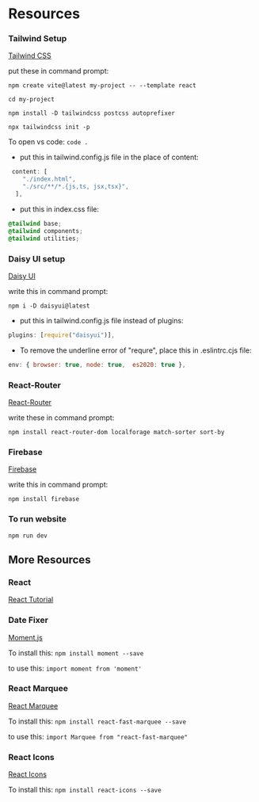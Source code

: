# Resources 

### Tailwind Setup 

[Tailwind CSS](https://tailwindcss.com/docs/guides/vite)

put these in command prompt: 

```npm create vite@latest my-project -- --template react```

```cd my-project```

```npm install -D tailwindcss postcss autoprefixer```

```npx tailwindcss init -p```

To open vs code: 
```code .```

 - put this in tailwind.config.js file in the place of content: 

```javascript
 content: [
    "./index.html",
    "./src/**/*.{js,ts, jsx,tsx}",
  ],
  ```

- put this in index.css file: 

```css
@tailwind base;
@tailwind components;
@tailwind utilities;
```

### Daisy UI setup 

[Daisy UI](https://daisyui.com/docs/install/)

write this in command prompt: 

```npm i -D daisyui@latest```

- put this in tailwind.config.js file instead of plugins: 
```javascript
plugins: [require("daisyui")],
``` 
- To remove the underline error of "requre", place this in .eslintrc.cjs file:

```javascript
env: { browser: true, node: true,  es2020: true },
``` 

### React-Router

[React-Router](https://reactrouter.com/en/main/start/tutorial) 

write these in command prompt: 

```npm install react-router-dom localforage match-sorter sort-by```

### Firebase 

[Firebase](https://console.firebase.google.com/u/0/)

write this in command prompt: 

```npm install firebase```

### To run website 
```npm run dev``` 

## More Resources 

### React 

[React Tutorial](https://react.dev/)


### Date Fixer 

[Moment.js](https://momentjs.com/)

To install this: 
```npm install moment --save```

to use this: 
```import moment from 'moment'```


### React Marquee 

[React Marquee](https://www.react-fast-marquee.com/) 

To install this: 
```npm install react-fast-marquee --save```

to use this: 
```import Marquee from "react-fast-marquee"```


### React Icons 

[React Icons](https://react-icons.github.io/react-icons/)

To install this: 
```npm install react-icons --save``` 

